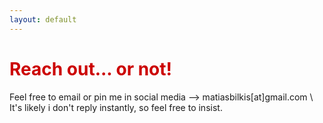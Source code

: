```yaml
---
layout: default
---
```


<h1 style="color: #cc0000;">Reach out... or not!</h1>

Feel free to email or pin me in social media --> matiasbilkis[at]gmail.com \\
It's likely i don't reply instantly, so feel free to insist.
